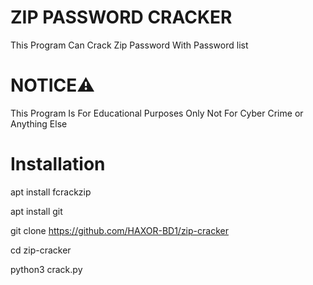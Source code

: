 # ZIP PASSWORD CRACKER
This Program Can Crack Zip Password With Password list 

# NOTICE⚠️
This Program Is For Educational Purposes Only Not For Cyber Crime or Anything Else

# Installation

apt install fcrackzip

apt install git

git clone https://github.com/HAXOR-BD1/zip-cracker

cd zip-cracker

python3 crack.py
